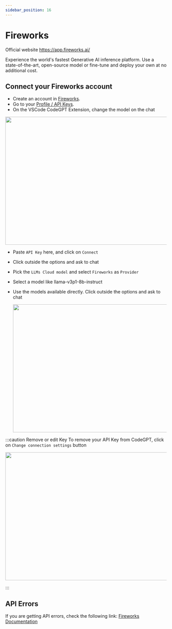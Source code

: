 ```yaml
---
sidebar_position: 16
---
```


# Fireworks
Official website https://app.fireworks.ai/

Experience the world's fastest Generative AI inference platform. Use a state-of-the-art, open-source model or fine-tune and deploy your own at no additional cost.

## Connect your Fireworks account
- Create an account in [Fireworks](https://app.fireworks.ai/login).
- Go to your [Profile / API Keys](https://app.fireworks.ai/users?tab=apps).
- On the VSCode CodeGPT Extension, change the model on the chat

<p align="center"><img width="550" height="400" src="https://github.com/user-attachments/assets/0a6791c5-bdf1-4410-a77a-4e9083993b7a"/></p>

- Paste `API Key` here, and click on `Connect`
- Click outside the options and ask to chat
- Pick the `LLMs Cloud model` and select `Fireworks` as `Provider`
- Select a model like llama-v3p1-8b-instruct
- Use the models available directly. Click outside the options and ask to chat

  <p align="center"><img width="550" height="400" src="https://github.com/user-attachments/assets/411dc9da-04fa-4c04-b8a5-5913155227ce"/></p>

:::caution Remove or edit Key
To remove your API Key from CodeGPT, click on `Change connection settings` button
 <p align="center"><img width="550" height="400" src="https://github.com/user-attachments/assets/d1622215-5939-47a0-8180-a20d04425d37"/></p>
:::



## API Errors
If you are getting API errors, check the following link: [Fireworks Documentation](https://readme.fireworks.ai/docs)


